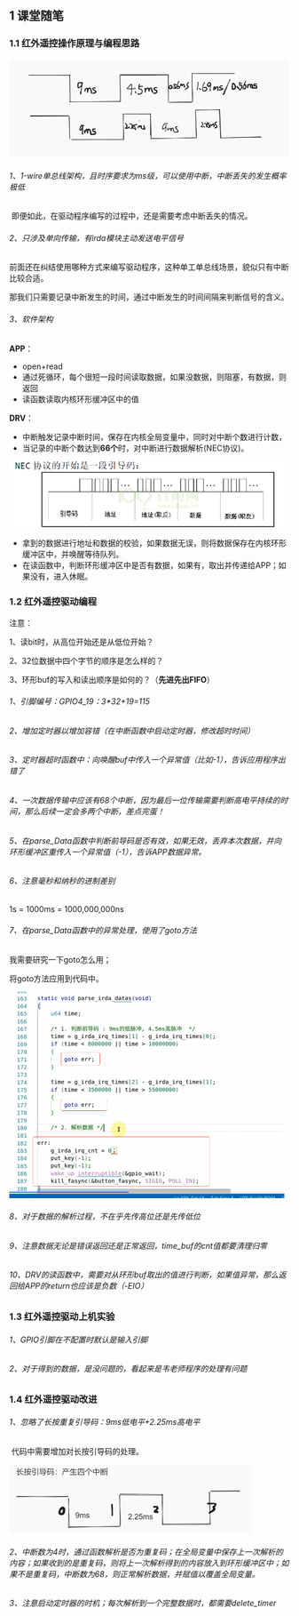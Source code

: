 ## 1 课堂随笔

### 1.1 红外遥控操作原理与编程思路

![image-20241210155301309](../../../6.图片/image-20241210155301309.png)

###### 1、1-wire单总线架构，且时序要求为ms级，可以使用中断，中断丢失的发生概率极低

​	即便如此，在驱动程序编写的过程中，还是需要考虑中断丢失的情况。

###### 2、只涉及单向传输，有irda模块主动发送电平信号

前面还在纠结使用哪种方式来编写驱动程序，这种单工单总线场景，貌似只有中断比较合适。

那我们只需要记录中断发生的时间，通过中断发生的时间间隔来判断信号的含义。

###### 3、软件架构

**APP**：

- open+read
- 通过死循环，每个很短一段时间读取数据，如果没数据，则阻塞，有数据，则返回
- 读函数读取内核环形缓冲区中的值

**DRV**：

- 中断触发记录中断时间，保存在内核全局变量中，同时对中断个数进行计数，
- 当记录的中断个数达到**66个**时，对中断进行数据解析(NEC协议)。

![image-20241210155512355](../../../6.图片/image-20241210155512355.png)

- 拿到的数据进行地址和数据的校验，如果数据无误，则将数据保存在内核环形缓冲区中，并唤醒等待队列。
- 在读函数中，判断环形缓冲区中是否有数据，如果有，取出并传递给APP；如果没有，进入休眠。

### 1.2 红外遥控驱动编程

注意：

1、读bit时，从高位开始还是从低位开始？

2、32位数据中四个字节的顺序是怎么样的？

3、环形buf的写入和读出顺序是如何的？（**先进先出FIFO**）





###### 1、引脚编号：GPIO4_19：3*32+19=115

###### 2、增加定时器以增加容错（在中断函数中启动定时器，修改超时时间）

###### 3、定时器超时函数中：向唤醒buf中传入一个异常值（比如-1），告诉应用程序出错了

###### 4、一次数据传输中应该有68个中断，因为最后一位传输需要判断高电平持续的时间，那么后续一定会多两个中断，差点完蛋！

###### 5、在parse_Data函数中判断前导码是否有效，如果无效，丢弃本次数据，并向环形缓冲区重传入一个异常值（-1），告诉APP数据异常。

###### 6、注意毫秒和纳秒的进制差别

1s = 1000ms = 1000,000,000ns 

###### 7、在parse_Data函数中的异常处理，使用了goto方法

我需要研究一下goto怎么用；

将goto方法应用到代码中。

**<img src="../../../6.图片/image-20241211114002614.png" alt="image-20241211114002614" style="zoom: 50%;" />**

###### 8、对于数据的解析过程，不在乎先传高位还是先传低位

###### 9、注意数据无论是错误返回还是正常返回，time_buf的cnt值都要清理归零

###### 10、DRV的读函数中，需要对从环形buf取出的值进行判断，如果值异常，那么返回给APP的return也应该是负数（-EIO）

### 1.3 红外遥控驱动上机实验

###### 1、GPIO引脚在不配置时默认是输入引脚

###### 2、对于得到的数据，是没问题的，看起来是韦老师程序的处理有问题

### 1.4 红外遥控驱动改进

###### 1、忽略了长按重复引导码：9ms低电平+2.25ms高电平

​	代码中需要增加对长按引导码的处理。

<img src="../../../6.图片/image-20241211153219367.png" alt="image-20241211153219367" style="zoom:50%;" />

###### 2、中断数为4时，通过函数解析是否为重复码；在全局变量中保存上一次解析的内容；如果收到的是重复码，则将上一次解析得到的内容放入到环形缓冲区中；如果不是重复码，中断数为68，则正常解析数据，并赋值以覆盖全局变量。

###### 3、注意启动定时器的时机；每次解析到一个完整数据时，都需要delete_timer